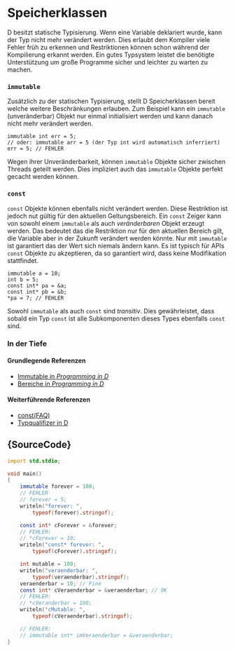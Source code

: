 # Speicherklassen

D besitzt statische Typisierung. Wenn eine Variable deklariert wurde, kann der
Typ nicht mehr verändert werden. Dies erlaubt dem Kompiler viele Fehler früh
zu erkennen und Restriktionen können schon während der Kompilierung erkannt werden.
Ein gutes Typsystem leistet die benötigte Unterstützung um große Programme
sicher und leichter zu warten zu machen.

### `immutable`

Zusätzlich zu der statischen Typisierung, stellt D Speicherklassen bereit
welche weitere Beschränkungen erlauben. Zum Beispiel kann ein  `immutable` (unveränderbar)
Objekt nur einmal initialisiert werden und kann danach nicht mehr verändert werden.

    immutable int err = 5;
    // oder: immutable arr = 5 (der Typ int wird automatisch inferriert)
    err = 5; // FEHLER

Wegen ihrer Unveränderbarkeit, können `immutable` Objekte sicher zwischen
Threads geteilt werden. Dies impliziert auch das `immutable` Objekte perfekt
gecacht werden können.

### `const`

`const` Objekte können ebenfalls nicht verändert werden. Diese Restriktion ist
jedoch nut gültig für den aktuellen Geltungsbereich. Ein `const` Zeiger
kann von sowohl einem `immutable` als auch _veränderbaren_ Objekt erzeugt werden.
Das bedeutet das die Restriktion nur für den aktuellen Bereich gilt, die Variable
aber in der Zukunft verändert werden könnte. Nur mit `immutable` ist garantiert
das der Wert sich niemals ändern kann. Es ist typisch für APIs `const` Objekte
zu akzeptieren, da so garantiert wird, dass keine Modifikation stattfindet.

    immutable a = 10;
    int b = 5;
    const int* pa = &a;
    const int* pb = &b;
    *pa = 7; // FEHLER

Sowohl `immutable` als auch `const` sind _transitiv_. Dies gewährleistet, dass
sobald ein Typ `const` ist alle Subkomponenten dieses Types ebenfalls `const` sind.

### In der Tiefe

#### Grundlegende Referenzen

- [Immutable in _Programming in D_](http://ddili.org/ders/d.en/const_and_immutable.html)
- [Bereiche in _Programming in D_](http://ddili.org/ders/d.en/name_space.html)

#### Weiterführende Referenzen

- [const(FAQ)](https://dlang.org/const-faq.html)
- [Typqualifizer in D](https://dlang.org/spec/const3.html)

## {SourceCode}

```d
import std.stdio;

void main()
{
    immutable forever = 100;
    // FEHLER
    // forever = 5;
    writeln("forever: ",
        typeof(forever).stringof);

    const int* cForever = &forever;
    // FEHLER:
    // *cForever = 10;
    writeln("const* forever: ",
        typeof(cForever).stringof);

    int mutable = 100;
    writeln("veraenderbar: ",
        typeof(veraenderbar).stringof);
    veraenderbar = 10; // Fine
    const int* cVeraenderbar = &veraenderbar; // OK
    // FEHLER:
    // *cVeranderbar = 100;
    writeln("cMutable: ",
        typeof(cVeraenderbar).stringof);

    // FEHLER:
    // immutable int* imVeraenderbar = &veraenderbar;
}
```
